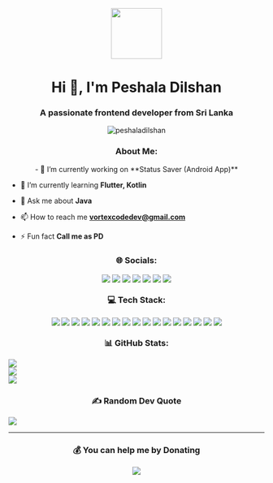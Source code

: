 <p align="center" ><img  src = "https://github.com/7oSkaaa/7oSkaaa/blob/main/Images/about_me.gif?raw=true" width = 100px></p>
<h1 align="center">Hi 👋, I'm Peshala Dilshan</h1>
<h3 align="center">A passionate frontend developer from Sri Lanka</h3>

<p align="center"> <img src="https://komarev.com/ghpvc/?username=peshaladilshan&label=Profile%20views&color=0e75b6&style=flat" alt="peshaladilshan" /> </p>

<h3 align="center">About Me:</h3>

<p align="center" >
- 🔭 I’m currently working on **Status Saver (Android App)**

- 🌱 I’m currently learning **Flutter, Kotlin**

- 💬 Ask me about **Java**

- 📫 How to reach me **vortexcodedev@gmail.com**

- ⚡ Fun fact **Call me as PD**
</p>


<h3 align="center">🌐 Socials:</h3>

<p align="center" >
<a href="https://discord.gg/FDtgkJNm"><img src="https://img.shields.io/badge/Discord-%237289DA.svg?logo=discord&logoColor=white" align="center"></a>
<a href="https://facebook.com/peshaladilshan1"><img src="https://img.shields.io/badge/Facebook-%231877F2.svg?logo=Facebook&logoColor=white" align="center"></a>
<a href="https://instagram.com/Peshala_Dilshan"><img src="https://img.shields.io/badge/Instagram-%23E4405F.svg?logo=Instagram&logoColor=white" align="center"></a>
<a href="https://linkedin.com/in/Peshala_Dilshan"><img src="https://img.shields.io/badge/LinkedIn-%230077B5.svg?logo=linkedin&logoColor=white" align="center"></a>
<a href="https://stackoverflow.com/users/Peshala_Dilshan"><img src="https://img.shields.io/badge/-Stackoverflow-FE7A16?logo=stack-overflow&logoColor=white" align="center"></a>
<a href="https://x.com/PeshalaDilshan"><img src="https://img.shields.io/badge/X-black.svg?logo=X&logoColor=white" align="center"></a>
<a href="https://codepen.io/PeshalaDilshan"><img src="https://img.shields.io/badge/Codepen-000000?style=for-the-badge&logo=codepen&logoColor=white" align="center"></a>
</p>

<h3 align="center">💻 Tech Stack:</h3>

<p align="center" >
<img src="https://img.shields.io/badge/javascript-%23323330.svg?style=for-the-badge&logo=javascript&logoColor=%23F7DF1E" align="center">
<img src="https://img.shields.io/badge/html5-%23E34F26.svg?style=for-the-badge&logo=html5&logoColor=white" align="center">
<img src="https://img.shields.io/badge/css3-%231572B6.svg?style=for-the-badge&logo=css3&logoColor=white" align="center">
<img src="https://img.shields.io/badge/php-%23777BB4.svg?style=for-the-badge&logo=php&logoColor=white" align="center">
<img src="https://img.shields.io/badge/java-%23ED8B00.svg?style=for-the-badge&logo=openjdk&logoColor=white" align="center">
<img src="https://img.shields.io/badge/kotlin-%237F52FF.svg?style=for-the-badge&logo=kotlin&logoColor=white" align="center">
<img src="https://img.shields.io/badge/python-3670A0?style=for-the-badge&logo=python&logoColor=ffdd54" align="center">
<img src="https://img.shields.io/badge/firebase-%23039BE5.svg?style=for-the-badge&logo=firebase" align="center">
<img src="https://img.shields.io/badge/GoogleCloud-%234285F4.svg?style=for-the-badge&logo=google-cloud&logoColor=white" align="center">
<img src="https://img.shields.io/badge/Cloudflare-F38020?style=for-the-badge&logo=Cloudflare&logoColor=white" align="center">
<img src="https://img.shields.io/badge/node.js-6DA55F?style=for-the-badge&logo=node.js&logoColor=white" align="center">
<img src="https://img.shields.io/badge/apache-%23D42029.svg?style=for-the-badge&logo=apache&logoColor=white" align="center">
<img src="https://img.shields.io/badge/firebase-a08021?style=for-the-badge&logo=firebase&logoColor=ffcd34" align="center">
<img src="https://img.shields.io/badge/MongoDB-%234ea94b.svg?style=for-the-badge&logo=mongodb&logoColor=white" align="center">
<img src="https://img.shields.io/badge/mysql-4479A1.svg?style=for-the-badge&logo=mysql&logoColor=white" align="center">
<img src="https://img.shields.io/badge/Adobe%20XD-470137?style=for-the-badge&logo=Adobe%20XD&logoColor=#FF61F6" align="center">
<img src="https://img.shields.io/badge/figma-%23F24E1E.svg?style=for-the-badge&logo=figma&logoColor=white" align="center">
</p>

<h3 align="center">📊 GitHub Stats:</h3>

![](https://github-readme-stats.vercel.app/api?username=PeshalaDilshan&theme=tokyonight&hide_border=true&include_all_commits=false&count_private=false)<br/>
![](https://github-readme-streak-stats.herokuapp.com/?user=PeshalaDilshan&theme=tokyonight&hide_border=true)<br/>
![](https://github-readme-stats.vercel.app/api/top-langs/?username=PeshalaDilshan&theme=tokyonight&hide_border=true&include_all_commits=false&count_private=false&layout=compact)

<h3 align="center">✍️ Random Dev Quote</h3>

![](https://quotes-github-readme.vercel.app/api?type=horizontal&theme=radical)

---

<h3 align="center">💰 You can help me by Donating</h3>

<p align="center" ><a  href="https://buymeacoffee.com/peshaladilshan"><img src="https://img.shields.io/badge/Buy%20Me%20a%20Coffee-ffdd00?style=for-the-badge&logo=buy-me-a-coffee&logoColor=black"></a></p>
  
<!-- Proudly created with GPRM ( https://gprm.itsvg.in ) -->